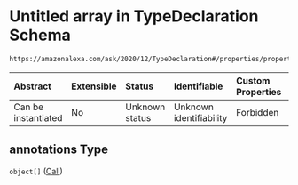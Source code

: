 # Untitled array in TypeDeclaration Schema

```txt
https://amazonalexa.com/ask/2020/12/TypeDeclaration#/properties/properties/items/properties/annotations
```



| Abstract            | Extensible | Status         | Identifiable            | Custom Properties | Additional Properties | Access Restrictions | Defined In                                                                          |
| :------------------ | :--------- | :------------- | :---------------------- | :---------------- | :-------------------- | :------------------ | :---------------------------------------------------------------------------------- |
| Can be instantiated | No         | Unknown status | Unknown identifiability | Forbidden         | Allowed               | none                | [TypeDeclaration.json\*](../../schemas/TypeDeclaration.json "open original schema") |

## annotations Type

`object[]` ([Call](actiondeclaration-properties-annotations-call.md))
